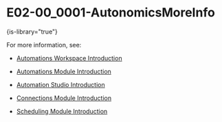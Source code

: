 # E02-00_0001-AutonomicsMoreInfo

{is-library="true"}

<snippet id="E02-00_0001-AutonomicsMoreInfo_snippet">

For more information, see:

* [Automations Workspace Introduction](E02-00_0001-Autonomics-WS-Intro.md)

* [Automations Module Introduction](E02-01_0002-Automations-Mod-Intro.md)

* [Automation Studio Introduction](E02-01_0019-Automation-Studio-Intro.md)

* [Connections Module Introduction](E02-04_0002-Connection-Mod-Intro.md)

* [Scheduling Module Introduction](E02-06_0002-Scheduling-Mod-Intro.md)


</snippet>